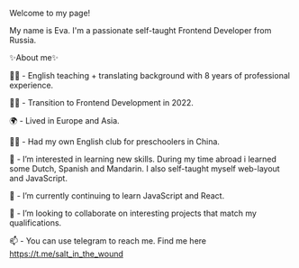  Welcome to my page!

 My name is Eva. I'm a passionate self-taught Frontend Developer from Russia.
 
 ✨About me✨
 
 👩‍🏫 - English teaching + translating background with 8 years of professional experience.
 
 👩‍💻 - Transition to Frontend Development in 2022.
 
 🌍 - Lived in Europe and Asia.
 
 👩‍💼 - Had my own English club for preschoolers in China. 
 
 👀 - I’m interested in learning new skills. 
      During my time abroad i learned some Dutch, Spanish and Mandarin. 
	    I also self-taught myself web-layout and JavaScript.
      
 🌱 - I’m currently continuing to learn JavaScript and React.
 
 💞️ - I’m looking to collaborate on interesting projects that match my qualifications.
 
 📫 - You can use telegram to reach me.
       Find me here https://t.me/salt_in_the_wound
